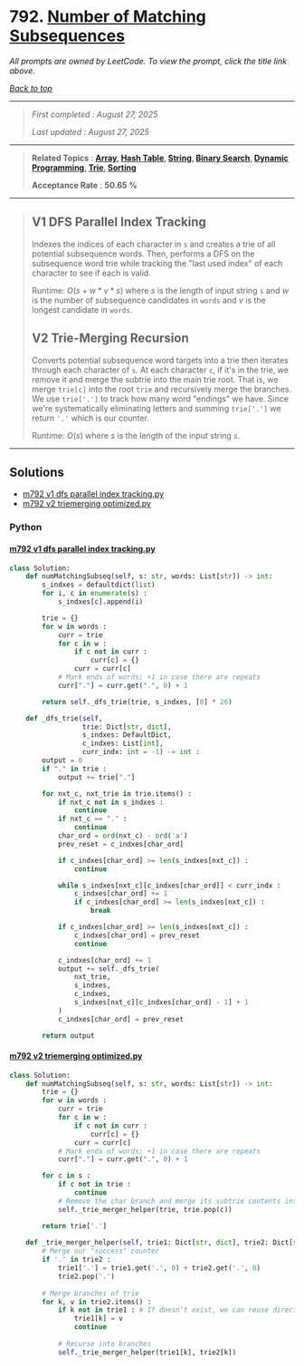 # 792. [Number of Matching Subsequences](<https://leetcode.com/problems/number-of-matching-subsequences>)

*All prompts are owned by LeetCode. To view the prompt, click the title link above.*

*[Back to top](<../README.md>)*

------

> *First completed : August 27, 2025*
>
> *Last updated : August 27, 2025*

------

> **Related Topics** : **[Array](<by_topic/Array.md>), [Hash Table](<by_topic/Hash Table.md>), [String](<by_topic/String.md>), [Binary Search](<by_topic/Binary Search.md>), [Dynamic Programming](<by_topic/Dynamic Programming.md>), [Trie](<by_topic/Trie.md>), [Sorting](<by_topic/Sorting.md>)**
>
> **Acceptance Rate** : **50.65 %**

------

> ## V1 DFS Parallel Index Tracking
> 
> Indexes the indices of each character in `s` and creates a trie of
> all potential subsequence words. Then, performs a DFS on the subsequence word trie while tracking the "last used index" of each character to see if each is valid.
> 
> Runtime: $O(s+w*v*s)$ where $s$ is the length of input string `s` and $w$ is the number of subsequence candidates in `words` and $v$ is the longest candidate in `words`.
> 
> ## V2 Trie-Merging Recursion
> 
> Converts potential subsequence word targets into a trie then iterates through each character of `s`. At each character `c`, if it's in the trie, we remove it and merge the subtrie into the main trie root. That is, we merge `trie[c]` into the root `trie` and recursively merge the branches. We use `trie['.']` to track how many word "endings" we have. Since we're systematically eliminating letters and summing `trie['.']` we return `'.'` which is our counter.
> 
> Runtime: $O(s)$ where $s$ is the length of the input string `s`.
> 

------

## Solutions

- [m792 v1 dfs parallel index tracking.py](<../my-submissions/m792 v1 dfs parallel index tracking.py>)
- [m792 v2 triemerging optimized.py](<../my-submissions/m792 v2 triemerging optimized.py>)
### Python
#### [m792 v1 dfs parallel index tracking.py](<../my-submissions/m792 v1 dfs parallel index tracking.py>)
```Python
class Solution:
    def numMatchingSubseq(self, s: str, words: List[str]) -> int:
        s_indxes = defaultdict(list)
        for i, c in enumerate(s) :
            s_indxes[c].append(i)

        trie = {}
        for w in words :
            curr = trie
            for c in w :
                if c not in curr :
                    curr[c] = {}
                curr = curr[c]
            # Mark ends of words; +1 in case there are repeats
            curr["."] = curr.get(".", 0) + 1

        return self._dfs_trie(trie, s_indxes, [0] * 26)

    def _dfs_trie(self, 
                  trie: Dict[str, dict], 
                  s_indxes: DefaultDict, 
                  c_indxes: List[int], 
                  curr_indx: int = -1) -> int :
        output = 0
        if "." in trie :
            output += trie["."]

        for nxt_c, nxt_trie in trie.items() :
            if nxt_c not in s_indxes :
                continue
            if nxt_c == "." :
                continue
            char_ord = ord(nxt_c) - ord('a')
            prev_reset = c_indxes[char_ord]

            if c_indxes[char_ord] >= len(s_indxes[nxt_c]) :
                continue

            while s_indxes[nxt_c][c_indxes[char_ord]] < curr_indx :
                c_indxes[char_ord] += 1
                if c_indxes[char_ord] >= len(s_indxes[nxt_c]) :
                    break

            if c_indxes[char_ord] >= len(s_indxes[nxt_c]) :
                c_indxes[char_ord] = prev_reset
                continue

            c_indxes[char_ord] += 1
            output += self._dfs_trie(
                nxt_trie, 
                s_indxes, 
                c_indxes, 
                s_indxes[nxt_c][c_indxes[char_ord] - 1] + 1
            )
            c_indxes[char_ord] = prev_reset

        return output
```

#### [m792 v2 triemerging optimized.py](<../my-submissions/m792 v2 triemerging optimized.py>)
```Python
class Solution:
    def numMatchingSubseq(self, s: str, words: List[str]) -> int:
        trie = {}
        for w in words :
            curr = trie
            for c in w :
                if c not in curr :
                    curr[c] = {}
                curr = curr[c]
            # Mark ends of words; +1 in case there are repeats
            curr["."] = curr.get(".", 0) + 1

        for c in s :
            if c not in trie :
                continue
            # Remove the char branch and merge its subtrie contents into main trie
            self._trie_merger_helper(trie, trie.pop(c))

        return trie['.']
            
    def _trie_merger_helper(self, trie1: Dict[str, dict], trie2: Dict[str, dict]) -> None :
        # Merge our "success" counter
        if '.' in trie2 :
            trie1['.'] = trie1.get('.', 0) + trie2.get('.', 0)
            trie2.pop('.')
        
        # Merge branches of trie
        for k, v in trie2.items() :
            if k not in trie1 : # If doesn't exist, we can reuse directly
                trie1[k] = v
                continue
            
            # Recurse into branches
            self._trie_merger_helper(trie1[k], trie2[k])
```

